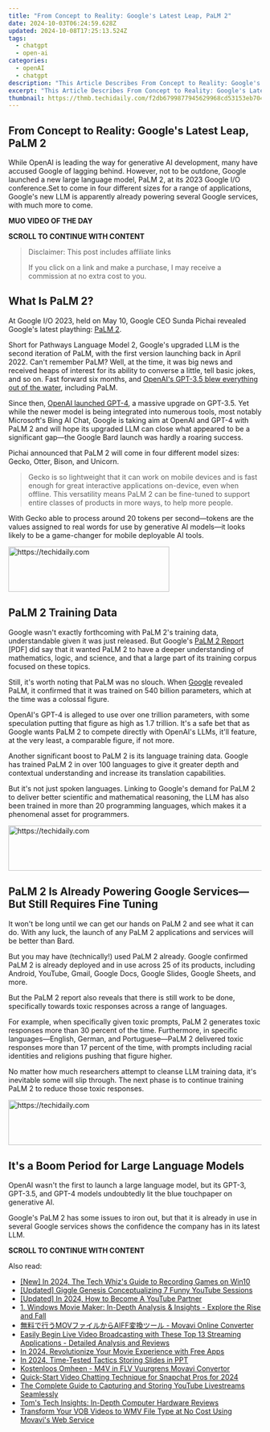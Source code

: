 ```yaml
---
title: "From Concept to Reality: Google's Latest Leap, PaLM 2"
date: 2024-10-03T06:24:59.628Z
updated: 2024-10-08T17:25:13.524Z
tags:
  - chatgpt
  - open-ai
categories:
  - openAI
  - chatgpt
description: "This Article Describes From Concept to Reality: Google's Latest Leap, PaLM 2"
excerpt: "This Article Describes From Concept to Reality: Google's Latest Leap, PaLM 2"
thumbnail: https://thmb.techidaily.com/f2db6799877945629968cd53153eb704a207aecfe965da9d03779dc5b0786c10.jpg
---
```


## From Concept to Reality: Google's Latest Leap, PaLM 2

While OpenAI is leading the way for generative AI development, many have accused Google of lagging behind. However, not to be outdone, Google launched a new large language model, PaLM 2, at its 2023 Google I/O conference.Set to come in four different sizes for a range of applications, Google's new LLM is apparently already powering several Google services, with much more to come.

**MUO VIDEO OF THE DAY**

**SCROLL TO CONTINUE WITH CONTENT**

>  Disclaimer: This post includes affiliate links
>
>  If you click on a link and make a purchase, I may receive a commission at no extra cost to you.
>

## What Is PaLM 2?

 At Google I/O 2023, held on May 10, Google CEO Sunda Pichai revealed Google's latest plaything: [PaLM 2](https://blog.google/technology/ai/google-palm-2-ai-large-language-model/).

 Short for Pathways Language Model 2, Google's upgraded LLM is the second iteration of PaLM, with the first version launching back in April 2022\. Can't remember PaLM? Well, at the time, it was big news and received heaps of interest for its ability to converse a little, tell basic jokes, and so on. Fast forward six months, and [OpenAI's GPT-3.5 blew everything out of the water](https://www.makeuseof.com/gpt-models-explained-and-compared/), including PaLM.

 Since then, [OpenAI launched GPT-4](https://www.makeuseof.com/openai-launches-gpt-4-artificial-intelligence-model/), a massive upgrade on GPT-3.5\. Yet while the newer model is being integrated into numerous tools, most notably Microsoft's Bing AI Chat, Google is taking aim at OpenAI and GPT-4 with PaLM 2 and will hope its upgraded LLM can close what appeared to be a significant gap—the Google Bard launch was hardly a roaring success.

 Pichai announced that PaLM 2 will come in four different model sizes: Gecko, Otter, Bison, and Unicorn.

> Gecko is so lightweight that it can work on mobile devices and is fast enough for great interactive applications on-device, even when offline. This versatility means PaLM 2 can be fine-tuned to support entire classes of products in more ways, to help more people.

 With Gecko able to process around 20 tokens per second—tokens are the values assigned to real words for use by generative AI models—it looks likely to be a game-changer for mobile deployable AI tools.

<!-- affiliate ads begin -->
<a href="https://bluettius.sjv.io/c/5597632/2139109/17108" target="_top" id="2139109">
  <img src="//a.impactradius-go.com/display-ad/17108-2139109" border="0" alt="https://techidaily.com" width="320" height="90"/>
</a>
<img height="0" width="0" src="https://bluettius.sjv.io/i/5597632/2139109/17108" style="position:absolute;visibility:hidden;" border="0" />
<!-- affiliate ads end -->

## PaLM 2 Training Data

 Google wasn't exactly forthcoming with PaLM 2's training data, understandable given it was just released. But Google's [PaLM 2 Report](https://ai.google/static/documents/palm2techreport.pdf) \[PDF\] did say that it wanted PaLM 2 to have a deeper understanding of mathematics, logic, and science, and that a large part of its training corpus focused on these topics.

 Still, it's worth noting that PaLM was no slouch. When [Google](https://ai.googleblog.com/2022/04/pathways-language-model-palm-scaling-to.html) revealed PaLM, it confirmed that it was trained on 540 billion parameters, which at the time was a colossal figure.

 OpenAI's GPT-4 is alleged to use over one trillion parameters, with some speculation putting that figure as high as 1.7 trillion. It's a safe bet that as Google wants PaLM 2 to compete directly with OpenAI's LLMs, it'll feature, at the very least, a comparable figure, if not more.

 Another significant boost to PaLM 2 is its language training data. Google has trained PaLM 2 in over 100 languages to give it greater depth and contextual understanding and increase its translation capabilities.

 But it's not just spoken languages. Linking to Google's demand for PaLM 2 to deliver better scientific and mathematical reasoning, the LLM has also been trained in more than 20 programming languages, which makes it a phenomenal asset for programmers.

<!-- affiliate ads begin -->
<a href="https://wigfever.sjv.io/c/5597632/2014859/22899" target="_top" id="2014859">
  <img src="//a.impactradius-go.com/display-ad/22899-2014859" border="0" alt="https://techidaily.com" width="728" height="90"/>
</a>
<img height="0" width="0" src="https://wigfever.sjv.io/i/5597632/2014859/22899" style="position:absolute;visibility:hidden;" border="0" />
<!-- affiliate ads end -->

## PaLM 2 Is Already Powering Google Services—But Still Requires Fine Tuning

 It won't be long until we can get our hands on PaLM 2 and see what it can do. With any luck, the launch of any PaLM 2 applications and services will be better than Bard.

 But you may have (technically!) used PaLM 2 already. Google confirmed PaLM 2 is already deployed and in use across 25 of its products, including Android, YouTube, Gmail, Google Docs, Google Slides, Google Sheets, and more.

 But the PaLM 2 report also reveals that there is still work to be done, specifically towards toxic responses across a range of languages.

 For example, when specifically given toxic prompts, PaLM 2 generates toxic responses more than 30 percent of the time. Furthermore, in specific languages—English, German, and Portuguese—PaLM 2 delivered toxic responses more than 17 percent of the time, with prompts including racial identities and religions pushing that figure higher.

 No matter how much researchers attempt to cleanse LLM training data, it's inevitable some will slip through. The next phase is to continue training PaLM 2 to reduce those toxic responses.

<!-- affiliate ads begin -->
<a href="https://unicoeye.pxf.io/c/5597632/2134247/18498" target="_top" id="2134247">
  <img src="//a.impactradius-go.com/display-ad/18498-2134247" border="0" alt="https://techidaily.com" width="728" height="90"/>
</a>
<img height="0" width="0" src="https://unicoeye.pxf.io/i/5597632/2134247/18498" style="position:absolute;visibility:hidden;" border="0" />
<!-- affiliate ads end -->

## It's a Boom Period for Large Language Models

 OpenAI wasn't the first to launch a large language model, but its GPT-3, GPT-3.5, and GPT-4 models undoubtedly lit the blue touchpaper on generative AI.

 Google's PaLM 2 has some issues to iron out, but that it is already in use in several Google services shows the confidence the company has in its latest LLM.

**SCROLL TO CONTINUE WITH CONTENT**

<ins class="adsbygoogle"
     style="display:block"
     data-ad-format="autorelaxed"
     data-ad-client="ca-pub-7571918770474297"
     data-ad-slot="1223367746"></ins>

<ins class="adsbygoogle"
     style="display:block"
     data-ad-client="ca-pub-7571918770474297"
     data-ad-slot="8358498916"
     data-ad-format="auto"
     data-full-width-responsive="true"></ins>

<span class="atpl-alsoreadstyle">Also read:</span>
<div><ul>
<li><a href="https://video-capture.techidaily.com/new-in-2024-the-tech-whizs-guide-to-recording-games-on-win10/"><u>[New] In 2024, The Tech Whiz's Guide to Recording Games on Win10</u></a></li>
<li><a href="https://facebook-video-share.techidaily.com/updated-giggle-genesis-conceptualizing-7-funny-youtube-sessions/"><u>[Updated] Giggle Genesis Conceptualizing 7 Funny YouTube Sessions</u></a></li>
<li><a href="https://youtube-docs.techidaily.com/ed-in-2024-how-to-become-a-youtube-partner/"><u>[Updated] In 2024, How to Become A YouTube Partner</u></a></li>
<li><a href="https://tech-savvy.techidaily.com/1-windows-movie-maker-in-depth-analysis-and-insights-explore-the-rise-and-fall/"><u>1. Windows Movie Maker: In-Depth Analysis & Insights - Explore the Rise and Fall</u></a></li>
<li><a href="https://tech-savvy.techidaily.com/movaiff-movavi-online-converter/"><u>無料で行うMOVファイルからAIFF変換ツール - Movavi Online Converter</u></a></li>
<li><a href="https://tech-revival.techidaily.com/easily-begin-live-video-broadcasting-with-these-top-13-streaming-applications-detailed-analysis-and-reviews/"><u>Easily Begin Live Video Broadcasting with These Top 13 Streaming Applications - Detailed Analysis and Reviews</u></a></li>
<li><a href="https://extra-skills.techidaily.com/in-2024-revolutionize-your-movie-experience-with-free-apps/"><u>In 2024, Revolutionize Your Movie Experience with Free Apps</u></a></li>
<li><a href="https://screen-sharing-recording.techidaily.com/in-2024-time-tested-tactics-storing-slides-in-ppt/"><u>In 2024, Time-Tested Tactics Storing Slides in PPT</u></a></li>
<li><a href="https://tech-savvy.techidaily.com/kostenloos-omheen-m4v-in-flv-vuurgrens-movavi-convertor/"><u>Kostenloos Omheen - M4V in FLV Vuurgrens Movavi Convertor</u></a></li>
<li><a href="https://snapchat-videos.techidaily.com/quick-start-video-chatting-technique-for-snapchat-pros-for-2024/"><u>Quick-Start Video Chatting Technique for Snapchat Pros for 2024</u></a></li>
<li><a href="https://digital-screen-recording.techidaily.com/the-complete-guide-to-capturing-and-storing-youtube-livestreams-seamlessly/"><u>The Complete Guide to Capturing and Storing YouTube Livestreams Seamlessly</u></a></li>
<li><a href="https://hardware-reviews.techidaily.com/toms-tech-insights-in-depth-computer-hardware-reviews-t17238628805738/"><u>Tom's Tech Insights: In-Depth Computer Hardware Reviews</u></a></li>
<li><a href="https://tech-savvy.techidaily.com/transform-your-vob-videos-to-wmv-file-type-at-no-cost-using-movavis-web-service/"><u>Transform Your VOB Videos to WMV File Type at No Cost Using Movavi's Web Service</u></a></li>
</ul></div>

